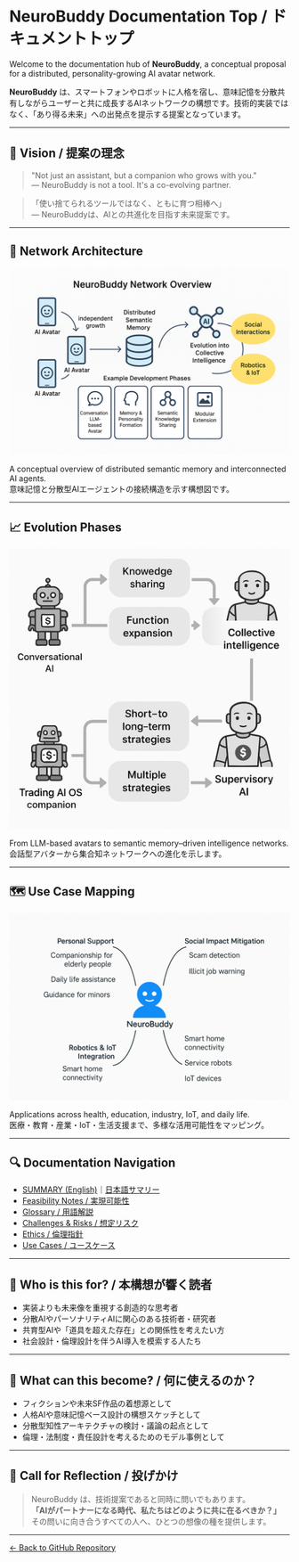 # NeuroBuddy Documentation Top / ドキュメントトップ

Welcome to the documentation hub of **NeuroBuddy**, a conceptual proposal for a distributed, personality-growing AI avatar network.

**NeuroBuddy** は、スマートフォンやロボットに人格を宿し、意味記憶を分散共有しながらユーザーと共に成長するAIネットワークの構想です。技術的実装ではなく、「あり得る未来」への出発点を提示する提案となっています。

---

## 🧠 Vision / 提案の理念

> "Not just an assistant, but a companion who grows with you."  
> ― NeuroBuddy is not a tool. It's a co-evolving partner.

> 「使い捨てられるツールではなく、ともに育つ相棒へ」  
> ― NeuroBuddyは、AIとの共進化を目指す未来提案です。

---

## 📌 Network Architecture

![Network Diagram](../assets/neurobuddy_network_overview.png)

A conceptual overview of distributed semantic memory and interconnected AI agents.  
意味記憶と分散型AIエージェントの接続構造を示す構想図です。

---

## 📈 Evolution Phases

![Evolution Diagram](../assets/neurobuddy_evolution_phases.png)

From LLM-based avatars to semantic memory–driven intelligence networks.  
会話型アバターから集合知ネットワークへの進化を示します。

---

## 🗺️ Use Case Mapping

![Use Case Mapping](../assets/neurobuddy_usecase_map.png)

Applications across health, education, industry, IoT, and daily life.  
医療・教育・産業・IoT・生活支援まで、多様な活用可能性をマッピング。

---

## 🔍 Documentation Navigation

- [SUMMARY (English)](SUMMARY.md)｜[日本語サマリー](SUMMARY_ja.md)  
- [Feasibility Notes / 実現可能性](FeasibilityNotes.md)  
- [Glossary / 用語解説](Glossary.md)  
- [Challenges & Risks / 想定リスク](Challenges_and_Risks.md)  
- [Ethics / 倫理指針](Ethics.md)  
- [Use Cases / ユースケース](UseCases.md)

---

## 🎯 Who is this for? / 本構想が響く読者

- 実装よりも未来像を重視する創造的な思考者  
- 分散AIやパーソナリティAIに関心のある技術者・研究者  
- 共育型AIや「道具を超えた存在」との関係性を考えたい方  
- 社会設計・倫理設計を伴うAI導入を模索する人たち

---

## 🧭 What can this become? / 何に使えるのか？

- フィクションや未来SF作品の着想源として  
- 人格AIや意味記憶ベース設計の構想スケッチとして  
- 分散型知性アーキテクチャの検討・議論の起点として  
- 倫理・法制度・責任設計を考えるためのモデル事例として

---

## 📣 Call for Reflection / 投げかけ

> NeuroBuddy は、技術提案であると同時に問いでもあります。  
> **「AIがパートナーになる時代、私たちはどのように共に在るべきか？」**  
> その問いに向き合うすべての人へ、ひとつの想像の種を提供します。

---

[← Back to GitHub Repository](../README.md)
